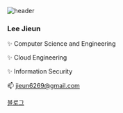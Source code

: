 ![header](https://capsule-render.vercel.app/api?type=Waving&color=gradient&customColorList=0,1,2,3,3&height=150)

###  Lee Jieun

✨ Computer Science and Engineering

✨ Cloud Engineering

✨ Information Security

📫  jieun6269@gmail.com

[블로그](http://www.naver.com/](https://blog.naver.com/wldms6269/223119564168)https://blog.naver.com/wldms6269/223119564168)
